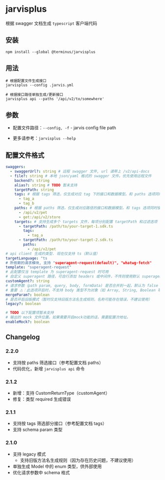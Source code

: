 # jarvisplus

根据 swagger 文档生成 `typescript` 客户端代码

## 安装

```shell
npm install --global @terminus/jarvisplus
```

## 用法

```shell
# 根据配置文件生成接口
jarvisplus --config .jarvis.yml

# 根据接口路径单独生成/更新接口
jarvisplus api --paths '/api/v2/to/somewhere'
```

## 参数

- 配置文件路径：`--config, -f` - jarvis config file path

- 更多请参考：`jarvisplus --help`

## 配置文件格式

```yml
swaggers:
  - swaggerUrl?: string # 远程 swagger 文件, url 请带上 /v2/api-docs
  - file?: string # 本地 json/yaml 格式的 swagger 文件。优先使用远程文件
    backend?: string
    alias?: string # TODO 暂未支持
    targetPath: string
    tags: # 根据 tags 筛选，仅生成对应 tag 下的接口和数据模型。和 paths 选项同时使用时，优先使用 paths
      - tag_a
      - tag_b
    paths: # 根据 paths 筛选，仅生成对应路径的接口和数据模型。和 tags 选项同时使用时，优先使用 paths
      - /api/v2/pet
      - get:/api/v2/store
    targets: # 支持生成多个 targets 文件，每项分别配置 targetPath 和过滤选项
      - targetPath: /path/to/your-target-1.sdk.ts
        tags:
          - tag_a
      - targetPath: /path/to/your-target-2.sdk.ts
        paths:
          - /api/v2/pet
# api client 生成的类型. 现在仅支持 ts（默认值）
targetLanguage: "ts
# 所依赖的请求模块, 支持 "superagent-request(default)", "whatwg-fetch"
template: "superagent-request"
# 此配置仅当 template 为 superagent-request 时可用
# 自定义 superagent 路径，可自行添加 headers 或中间件，不传则使用默认 superagent
customAgent?: string
# 请求参数（path param, query, body, formData) 是否合并到一起，默认为 false
# 重要 ⚠️：此选项开启时，不支持 body 类型不为对象（如 Array, String, Boolean 等）且同时含有 `path, query` 等参数的接口
mergeParam?: boolean
# 是否开启旧版模式（暂时仅支持旧版方法名生成规则，名称可能存在错误，不建议使用）
legacy?: boolean

# TODO 以下配置项暂未支持
# 输出的 mock 文件位置。如果需要开启mock功能的话，需要配置次地址。
enableMock?: boolean
```

## Changelog

### 2.2.0

- 支持按 paths 筛选接口（参考配置文档 paths）
- 代码优化，新增 `jarvisplus api` 命令

### 2.1.2

- 新增：支持 CustomReturnType（customAgent）
- 修复：类型 required 生成错误

### 2.1.1

- 支持按 tags 筛选部分接口（参考配置文档 tags）
- 支持 schema param 类型

### 2.1.0

- 支持 legacy 模式
  - 支持旧版方法名生成规则（因为存在历史问题，不建议使用）
- 单独生成 Model 中的 enum 类型，供外部使用
- 优化请求参数中 schema 格式
